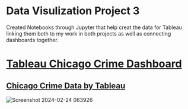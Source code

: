 # Data Visulization Project 3
Created Notebooks through Jupyter that help creat the data for Tableau linking them both to my work in both projects as well as connecting dashboards together.

# [Tableau Chicago Crime Dashboard](https://public.tableau.com/shared/JS9M66PFS?:display_count=n&:origin=viz_share_link)
## [Chicago Crime Data by Tableau](https://public.tableau.com/views/Project3withTableauCore_17087337384900/Story1?:language=en-US&publish=yes&:sid=&:display_count=n&:origin=viz_share_link)


![Screenshot 2024-02-24 063926](https://github.com/VALDE021/Chicago-Crime-Data-EricNV/assets/134979886/97853ac3-09b6-452e-88bc-f8688959e2b3)
